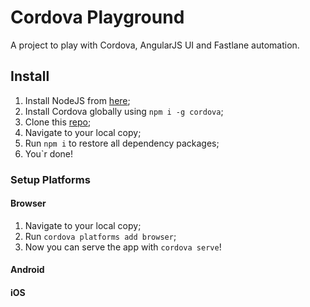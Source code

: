 # Cordova Playground

A project to play with Cordova, AngularJS UI and Fastlane automation.

## Install

1. Install NodeJS from [here](https://nodejs.org/en/download/current/);
2. Install Cordova globally using `npm i -g cordova`;
3. Clone this [repo](https://github.com/murilobeltrame/CordovaPlayground.git);
4. Navigate to your local copy;
5. Run `npm i` to restore all dependency packages;
6. You`r done!

### Setup Platforms

#### Browser

1. Navigate to your local copy;
2. Run `cordova platforms add browser`;
3. Now you can serve the app with `cordova serve`!

#### Android

#### iOS